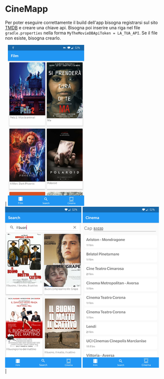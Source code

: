 # CineMapp
Per poter eseguire correttamente il build dell'app bisogna registrarsi sul sito [TMDB](https://www.themoviedb.org/account/signup) e creare una chiave api. Bisogna poi inserire una riga nel file `gradle.properties` nella forma ```MyTheMovieDBApiToken = LA_TUA_API```.
Se il file non esiste, bisogna crearlo.

| <img src="/screenshots/Screenshot_20190602-162749.jpg" width="250" /> 
  <img src="/screenshots/Screenshot_20190602-162833.jpg" width="250" /> 
  <img src="/screenshots/Screenshot_20190602-162848.jpg" width="250" /> |
